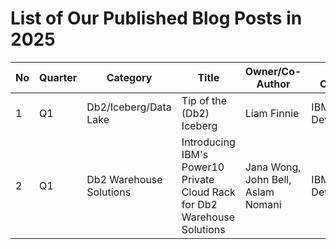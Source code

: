 # List of Our Published Blog Posts in 2025 #

| No | Quarter | Category | Title | Owner/Co-Author | Author Category | Link | Publication Date |
| --- | --- | --- | --- | --- | --- | --- | --- |
| 1 | Q1 | Db2/Iceberg/Data Lake | Tip of the (Db2) Iceberg | Liam Finnie | IBM Development | https://community.ibm.com/community/user/datamanagement/blogs/james-liam-finnie/2025/02/20/tip-of-the-db2-iceberg | 2/19/2025 |
| 2 | Q1 | Db2 Warehouse Solutions | Introducing IBM's Power10 Private Cloud Rack for Db2 Warehouse Solutions | Jana Wong, John Bell, Aslam Nomani | IBM Development | [https://community.ibm.com/community/user/datamanagement/blogs/jana-wong/2025/03/04/introducing-ibms-p10-pcr-for-db2wh](https://community.ibm.com/community/user/datamanagement/blogs/jana-wong/2025/03/07/introducing-ibms-power10-private-cloud-rack-for-db) | 3/5/2025 |
